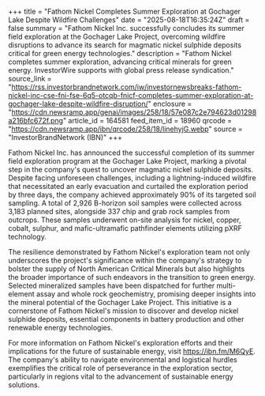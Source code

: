 +++
title = "Fathom Nickel Completes Summer Exploration at Gochager Lake Despite Wildfire Challenges"
date = "2025-08-18T16:35:24Z"
draft = false
summary = "Fathom Nickel Inc. successfully concludes its summer field exploration at the Gochager Lake Project, overcoming wildfire disruptions to advance its search for magmatic nickel sulphide deposits critical for green energy technologies."
description = "Fathom Nickel completes summer exploration, advancing critical minerals for green energy. InvestorWire supports with global press release syndication."
source_link = "https://rss.investorbrandnetwork.com/iw/investornewsbreaks-fathom-nickel-inc-cse-fni-fse-6q5-otcqb-fnicf-completes-summer-exploration-at-gochager-lake-despite-wildfire-disruption/"
enclosure = "https://cdn.newsramp.app/genai/images/258/18/57e087c2e794623d01298a216bfc672f.png"
article_id = 164581
feed_item_id = 18960
qrcode = "https://cdn.newsramp.app/ibn/qrcode/258/18/linehyjG.webp"
source = "InvestorBrandNetwork (IBN)"
+++

<p>Fathom Nickel Inc. has announced the successful completion of its summer field exploration program at the Gochager Lake Project, marking a pivotal step in the company's quest to uncover magmatic nickel sulphide deposits. Despite facing unforeseen challenges, including a lightning-induced wildfire that necessitated an early evacuation and curtailed the exploration period by three days, the company achieved approximately 90% of its targeted soil sampling. A total of 2,926 B-horizon soil samples were collected across 3,183 planned sites, alongside 337 chip and grab rock samples from outcrops. These samples underwent on-site analysis for nickel, copper, cobalt, sulphur, and mafic-ultramafic pathfinder elements utilizing pXRF technology.</p><p>The resilience demonstrated by Fathom Nickel's exploration team not only underscores the project's significance within the company's strategy to bolster the supply of North American Critical Minerals but also highlights the broader importance of such endeavors in the transition to green energy. Selected mineralized samples have been dispatched for further multi-element assay and whole rock geochemistry, promising deeper insights into the mineral potential of the Gochager Lake Project. This initiative is a cornerstone of Fathom Nickel's mission to discover and develop nickel sulphide deposits, essential components in battery production and other renewable energy technologies.</p><p>For more information on Fathom Nickel's exploration efforts and their implications for the future of sustainable energy, visit <a href='https://ibn.fm/M6QyE' rel='nofollow' target='_blank'>https://ibn.fm/M6QyE</a>. The company's ability to navigate environmental and logistical hurdles exemplifies the critical role of perseverance in the exploration sector, particularly in regions vital to the advancement of sustainable energy solutions.</p>